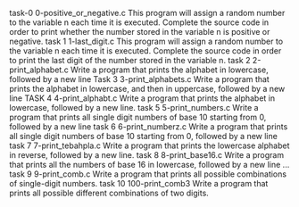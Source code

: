 task-0 0-positive_or_negative.c This program will assign a random number to the variable n each time it is executed. Complete the source code in order to print whether the number stored in the variable n is positive or negative.
task 1 1-last_digit.c This program will assign a random number to the variable n each time it is executed. Complete the source code in order to print the last digit of the number stored in the variable n.
task 2 2-print_alphabet.c Write a program that prints the alphabet in lowercase, followed by a new line
Task 3 3-print_alphabets.c Write a program that prints the alphabet in lowercase, and then in uppercase, followed by a new line
TASK 4 4-print_alphabt.c Write a program that prints the alphabet in lowercase, followed by a new line.
task 5 5-print_numbers.c Write a program that prints all single digit numbers of base 10 starting from 0, followed by a new line
task 6 6-print_numberz.c Write a program that prints all single digit numbers of base 10 starting from 0, followed by a new line
task 7 7-print_tebahpla.c Write a program that prints the lowercase alphabet in reverse, followed by a new line.
task 8 8-print_base16.c Write a program that prints all the numbers of base 16 in lowercase, followed by a new line ...
task 9 9-print_comb.c Write a program that prints all possible combinations of single-digit numbers.
task 10 100-print_comb3 Write a program that prints all possible different combinations of two digits.

